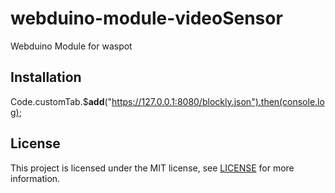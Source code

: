 # webduino-module-videoSensor

Webduino Module for waspot


## Installation

Code.customTab.$__add__("https://127.0.0.1:8080/blockly.json").then(console.log);


## License

This project is licensed under the MIT license, see [LICENSE](LICENSE) for more information.
